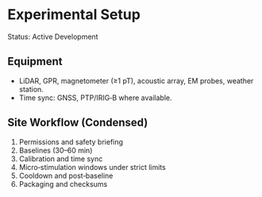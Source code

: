 # Experimental Setup

Status: Active Development

## Equipment
- LiDAR, GPR, magnetometer (≥1 pT), acoustic array, EM probes, weather station.
- Time sync: GNSS, PTP/IRIG‑B where available.

## Site Workflow (Condensed)
1. Permissions and safety briefing
2. Baselines (30–60 min)
3. Calibration and time sync
4. Micro‑stimulation windows under strict limits
5. Cooldown and post‑baseline
6. Packaging and checksums
